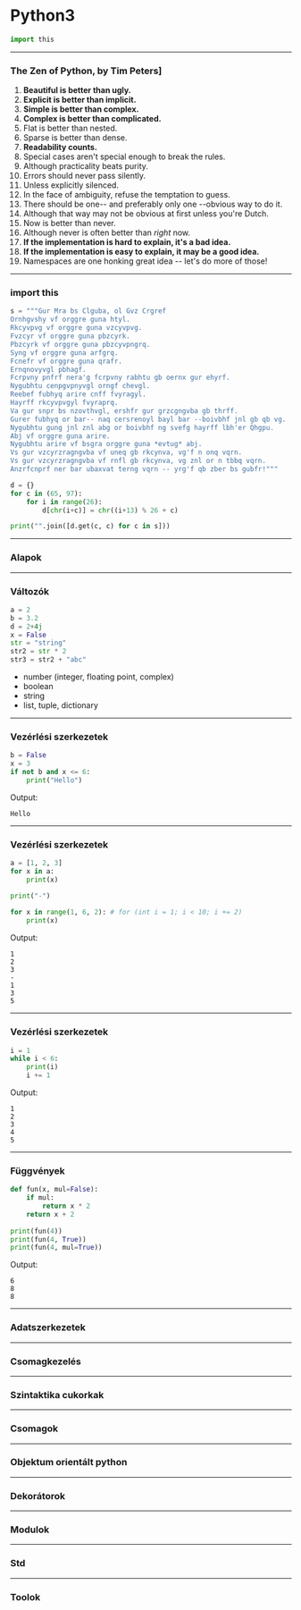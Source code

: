 # Python3  

```python
import this
```

---
### The Zen of Python, by Tim Peters]

1. **Beautiful is better than ugly.**
1. **Explicit is better than implicit.**
1. **Simple is better than complex.**
1. **Complex is better than complicated.**
1. Flat is better than nested.
1. Sparse is better than dense.
1. **Readability counts.**
1. Special cases aren't special enough to break the rules.
1. Although practicality beats purity.
1. Errors should never pass silently.
1. Unless explicitly silenced.
1. In the face of ambiguity, refuse the temptation to guess.
1. There should be one-- and preferably only one --obvious way to do it.
1. Although that way may not be obvious at first unless you're Dutch.
1. Now is better than never.
1. Although never is often better than *right* now.
1. **If the implementation is hard to explain, it's a bad idea.**
1. **If the implementation is easy to explain, it may be a good idea.**
1. Namespaces are one honking great idea -- let's do more of those!
---

### import this

```python
s = """Gur Mra bs Clguba, ol Gvz Crgref
Ornhgvshy vf orggre guna htyl.
Rkcyvpvg vf orggre guna vzcyvpvg.
Fvzcyr vf orggre guna pbzcyrk.
Pbzcyrk vf orggre guna pbzcyvpngrq.
Syng vf orggre guna arfgrq.
Fcnefr vf orggre guna qrafr.
Ernqnovyvgl pbhagf.
Fcrpvny pnfrf nera'g fcrpvny rabhtu gb oernx gur ehyrf.
Nygubhtu cenpgvpnyvgl orngf chevgl.
Reebef fubhyq arire cnff fvyragyl.
Hayrff rkcyvpvgyl fvyraprq.
Va gur snpr bs nzovthvgl, ershfr gur grzcgngvba gb thrff.
Gurer fubhyq or bar-- naq cersrenoyl bayl bar --boivbhf jnl gb qb vg.
Nygubhtu gung jnl znl abg or boivbhf ng svefg hayrff lbh'er Qhgpu.
Abj vf orggre guna arire.
Nygubhtu arire vf bsgra orggre guna *evtug* abj.
Vs gur vzcyrzragngvba vf uneq gb rkcynva, vg'f n onq vqrn.
Vs gur vzcyrzragngvba vf rnfl gb rkcynva, vg znl or n tbbq vqrn.
Anzrfcnprf ner bar ubaxvat terng vqrn -- yrg'f qb zber bs gubfr!"""

d = {}
for c in (65, 97):
    for i in range(26):
        d[chr(i+c)] = chr((i+13) % 26 + c)

print("".join([d.get(c, c) for c in s]))
```

---

### Alapok

---

### Változók

```python
a = 2
b = 3.2
d = 2+4j
x = False
str = "string"
str2 = str * 2
str3 = str2 + "abc"
```

- number (integer, floating point, complex)
- boolean
- string
- list, tuple, dictionary

---

### Vezérlési szerkezetek

```python
b = False
x = 3
if not b and x <= 6:
	print("Hello")
```

Output:
```
Hello
```

---

### Vezérlési szerkezetek

```python
a = [1, 2, 3]
for x in a:
	print(x)

print("-")
	
for x in range(1, 6, 2): # for (int i = 1; i < 10; i += 2)
	print(x)
```

Output:
```
1
2
3
-
1
3
5
```

---

### Vezérlési szerkezetek

```python
i = 1
while i < 6:
	print(i)
	i += 1
```

Output:
```
1
2
3
4
5
```

---

### Függvények

```python
def fun(x, mul=False):
	if mul:
		return x * 2
	return x + 2
	
print(fun(4))
print(fun(4, True))
print(fun(4, mul=True))
```

Output:
```
6
8
8
```

---

### Adatszerkezetek

---

### Csomagkezelés

---

### Szintaktika cukorkak

---

### Csomagok

---

### Objektum orientált python

---

### Dekorátorok

---

### Modulok

---

### Std

---

### Toolok

